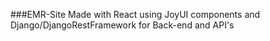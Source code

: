 ###EMR-Site
Made with React using JoyUI components and Django/DjangoRestFramework for Back-end and API's
